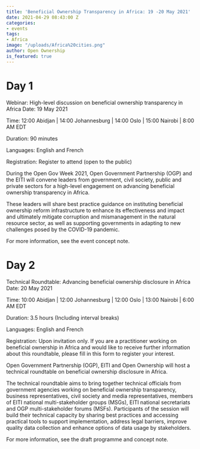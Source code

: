 ```yaml
---
title: 'Beneficial Ownership Transparency in Africa: 19 -20 May 2021'
date: 2021-04-29 08:43:00 Z
categories:
- events
tags:
- Africa
image: "/uploads/Africa%20cities.png"
author: Open Ownership
is_featured: true
---
```


# Day 1
Webinar: High-level discussion on beneficial ownership transparency in Africa 
Date: 19 May 2021

Time: 12:00 Abidjan | 14:00 Johannesburg | 14:00 Oslo | 15:00 Nairobi | 8:00 AM EDT

Duration: 90 minutes

Languages: English and French

Registration: Register to attend (open to the public) 

During the Open Gov Week 2021, Open Government Partnership (OGP) and the EITI will convene leaders from government, civil society, public and private sectors for a high-level engagement on advancing beneficial ownership transparency in Africa.

These leaders will share best practice guidance on instituting beneficial ownership reform infrastructure to enhance its effectiveness and impact and ultimately mitigate corruption and mismanagement in the natural resource sector, as well as supporting governments in adapting to new challenges posed by the COVID-19 pandemic. 

For more information, see the event concept note.

# Day 2
Technical Roundtable: Advancing beneficial ownership disclosure in Africa
Date: 20 May 2021

Time: 10:00 Abidjan |  12:00 Johannesburg |  12:00 Oslo |  13:00 Nairobi |  6:00 AM EDT

Duration: 3.5 hours (Including interval breaks)

Languages: English and French

Registration: Upon invitation only. If you are a practitioner working on beneficial ownership in Africa and would like to receive further information about this roundtable, please fill in this form to register your interest.

Open Government Partnership (OGP), EITI and Open Ownership will host a technical roundtable on beneficial ownership disclosure in Africa. 

The technical roundtable aims to bring together technical officials from government agencies working on beneficial ownership transparency, business representatives, civil society and media representatives, members of EITI national multi-stakeholder groups (MSGs), EITI national secretariats and OGP multi-stakeholder forums (MSFs). Participants of the session will build their technical capacity by sharing best practices and accessing practical tools to support implementation, address legal barriers, improve quality data collection and enhance options of data usage by stakeholders.

For more information, see the draft programme and concept note. 